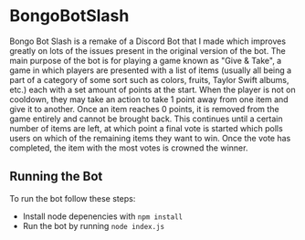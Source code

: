 # BongoBotSlash
Bongo Bot Slash is a remake of a Discord Bot that I made which improves greatly on lots of the issues present in the original version of the bot. The main purpose of the bot is for playing a game known as "Give & Take", a game in which players are presented with a list of items (usually all being a part of a category of some sort such as colors, fruits, Taylor Swift albums, etc.) each with a set amount of points at the start. When the player is not on cooldown, they may take an action to take 1 point away from one item and give it to another. Once an item reaches 0 points, it is removed from the game entirely and cannot be brought back. This continues until a certain number of items are left, at which point a final vote is started which polls users on which of the remaining items they want to win. Once the vote has completed, the item with the most votes is crowned the winner.

## Running the Bot

To run the bot follow these steps:

- Install node depenencies with `npm install`
- Run the bot by running `node index.js`